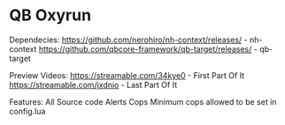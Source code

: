 # QB Oxyrun

Dependecies:
https://github.com/nerohiro/nh-context/releases/ - nh-context
https://github.com/qbcore-framework/qb-target/releases/ - qb-target

Preview Videos:
https://streamable.com/34kye0 - First Part Of It
https://streamable.com/jxdnio - Last Part Of It

Features:
All Source code
Alerts Cops
Minimum cops allowed to be set in config.lua
